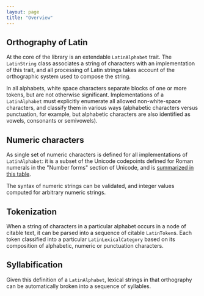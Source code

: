 ```yaml
---
layout: page
title: "Overview"
---
```


## Orthography of Latin

At the core of the library is an extendable `LatinAlphabet` trait.  The `LatinString` class associates a string of characters with an implementation of this trait, and all processing of Latin strings takes account of the orthographic system used to compose the string.

In all alphabets, white space characters separate blocks of one or more tokens, but are not otherwise significant.  Implementations of a `LatinAlphabet` must explicitly enumerate all allowed non-white-space characters, and classify them in various ways (alphabetic characters versus punctuation, for example, but alphabetic characters are also identified as vowels, consonants or semivowels).

## Numeric characters

As single set of numeric characters is defined for all implementations of `LatinAlphabet`:  it is a subset of the Unicode codepoints defined for Roman numerals in the "Number forms" section of Unicode, and is [summarized in this table](../numerics).

The syntax of numeric strings can be validated, and integer values computed for arbitrary numeric strings.

## Tokenization

When a string of characters in a particular alphabet occurs in a node of citable text, it can be parsed into a sequence of citable `LatinToken`s. Each token classified into a particular `LatinLexicalCategory` based on its composition of alphabetic, numeric or punctuation characters.


## Syllabification

Given this definition of a `LatinAlphabet`, lexical strings in that orthography can be automatically broken into a sequence of syllables.
